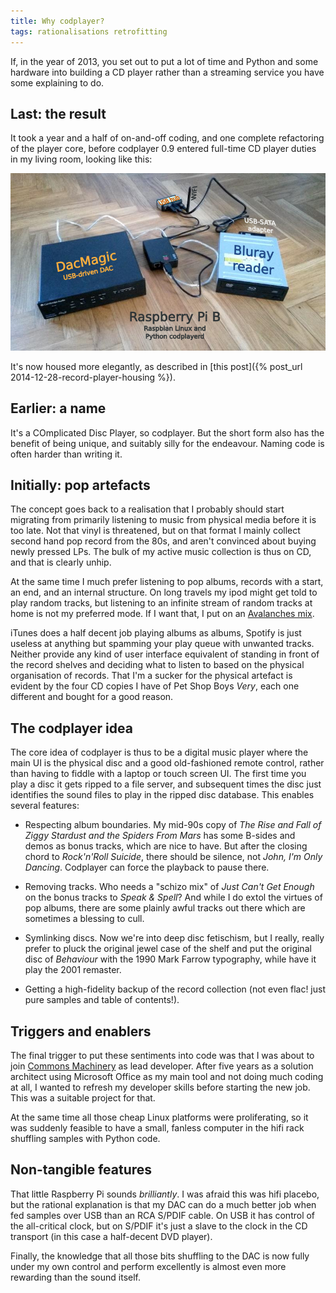 ```yaml
---
title: Why codplayer?
tags: rationalisations retrofitting
---
```


If, in the year of 2013, you set out to put a lot of time and Python
and some hardware into building a CD player rather than a streaming
service you have some explaining to do.


Last: the result
----------------

It took a year and a half of on-and-off coding, and one complete
refactoring of the player core, before codplayer 0.9 entered full-time
CD player duties in my living room, looking like this:

![codplayer boxes](/images/codplayer/codcomponents.png)

It's now housed more elegantly, as described in
[this post]({% post_url 2014-12-28-record-player-housing %}).


Earlier: a name
---------------

It's a COmplicated Disc Player, so codplayer.  But the short form also
has the benefit of being unique, and suitably silly for the endeavour.
Naming code is often harder than writing it.


Initially: pop artefacts
------------------------

The concept goes back to a realisation that I probably should start
migrating from primarily listening to music from physical media before
it is too late.  Not that vinyl is threatened, but on that format I
mainly collect second hand pop record from the 80s, and aren't
convinced about buying newly pressed LPs.  The bulk of my active music
collection is thus on CD, and that is clearly unhip.

At the same time I much prefer listening to pop albums, records with a
start, an end, and an internal structure.  On long travels my ipod
might get told to play random tracks, but listening to an infinite
stream of random tracks at home is not my preferred mode.  If I want
that, I put on an [Avalanches
mix](https://www.reddit.com/r/theavalanches/comments/2zj33i/24_and_counting_of_the_avalanches_mixtapes_live/).

iTunes does a half decent job playing albums as albums, Spotify is
just useless at anything but spamming your play queue with unwanted
tracks.  Neither provide any kind of user interface equivalent of
standing in front of the record shelves and deciding what to listen to
based on the physical organisation of records.  That I'm a sucker for
the physical artefact is evident by the four CD copies I have of Pet
Shop Boys *Very*, each one different and bought for a good reason.


The codplayer idea
------------------

The core idea of codplayer is thus to be a digital music player where
the main UI is the physical disc and a good old-fashioned remote
control, rather than having to fiddle with a laptop or touch screen
UI.  The first time you play a disc it gets ripped to a file server,
and subsequent times the disc just identifies the sound files to play
in the ripped disc database.  This enables several features:

* Respecting album boundaries.  My mid-90s copy of *The Rise and Fall
  of Ziggy Stardust and the Spiders From Mars* has some B-sides and
  demos as bonus tracks, which are nice to have.  But after the
  closing chord to *Rock'n'Roll Suicide*, there should be silence, not
  *John, I'm Only Dancing*.  Codplayer can force the playback to pause
  there.

* Removing tracks.  Who needs a "schizo mix" of *Just Can't Get
  Enough* on the bonus tracks to *Speak & Spell*?  And while I do
  extol the virtues of pop albums, there are some plainly awful tracks
  out there which are sometimes a blessing to cull.

* Symlinking discs.  Now we're into deep disc fetischism, but I
  really, really prefer to pluck the original jewel case of the shelf
  and put the original disc of *Behaviour* with the 1990 Mark Farrow
  typography, while have it play the 2001 remaster.

* Getting a high-fidelity backup of the record collection (not even
  flac! just pure samples and table of contents!).


Triggers and enablers
---------------------

The final trigger to put these sentiments into code was that I was
about to join [Commons Machinery](http://commonsmachinery.se/) as lead
developer.  After five years as a solution architect using Microsoft
Office as my main tool and not doing much coding at all, I wanted to
refresh my developer skills before starting the new job.  This was a
suitable project for that.

At the same time all those cheap Linux platforms were proliferating,
so it was suddenly feasible to have a small, fanless computer in the
hifi rack shuffling samples with Python code.  


Non-tangible features
---------------------

That little Raspberry Pi sounds *brilliantly*.  I was afraid this was
hifi placebo, but the rational explanation is that my DAC can do a
much better job when fed samples over USB than an RCA S/PDIF cable.
On USB it has control of the all-critical clock, but on S/PDIF it's
just a slave to the clock in the CD transport (in this case a
half-decent DVD player).

Finally, the knowledge that all those bits shuffling to the DAC is now
fully under my own control and perform excellently is almost even more
rewarding than the sound itself.
